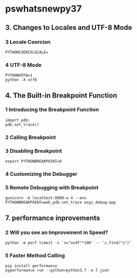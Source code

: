 # pswhatsnewpy37

## 3. Changes to Locales and UTF-8 Mode
### 3 Locale Coercion
```
PYTHONCOERCELOCALE=
```
### 4 UTF-8 Mode
```
PYTHONUTF8=1
python -X utf8
```
## 4. The Built-in Breakpoint Function
### 1 Introducing the Breakpoint Function
```
imoprt pdb;
pdb.set_trace()
```
### 2 Calling Breakpoint
### 3 Disabling Breakpoint
```
export PYTHONBREAKPOINT=0
```
### 4 Customizing the Debugger
### 5 Remote Debugging with Breakpoint
```
gunicorn -b localhost:8080-w 4 --env PYTHONBREAKPOINT=web_pdb.set_trace wsgi_debug:app
```
## 7. performance inprovements
### 2 Will you see an Improvement in Speed?
```
python -m perf timeit -s 's="asdf"*100' -- 's.find("s")'
```
### 5 Faster Method Calling
```
pip install performance
pyperformance run --python=python3.7 -o 7.json
```
